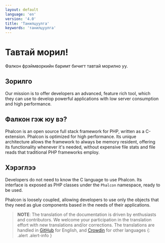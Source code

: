 ```yaml
---
layout: default
language: 'en'
version: '4.0'
title: 'Танилцуулга'
keywords: 'танилцуулга'
---
```


# Тавтай морил!

Фалкон фрэймворкийн баримт бичигт тавтай морилно уу.

## Зорилго

Our mission is to offer developers an advanced, feature rich tool, which they can use to develop powerful applications with low server consumption and high performance.

## Фалкон гэж юу вэ?

Phalcon is an open source full stack framework for PHP, written as a C-extension. Phalcon is optimized for high performance. Its unique architecture allows the framework to always be memory resident, offering its functionality whenever it's needed, without expensive file stats and file reads that traditional PHP frameworks employ.

## Хэрэглээ

Developers do not need to know the C language to use Phalcon. Its interface is exposed as PHP classes under the `Phalcon` namespace, ready to be used.

Phalcon is loosely coupled, allowing developers to use only the objects that they need as glue components based in the needs of their applications.

> **NOTE**: The translation of the documentation is driven by enthusiasts and contributors. We welcome your participation in the translation effort with new translations and/or corrections. The translations are handled in [GitHub](https://github.com/phalcon/docs) for English, and [Crowdin](https://crowdin.com/project/phalcon-documentation) for other languages
{: .alert .alert-info }
